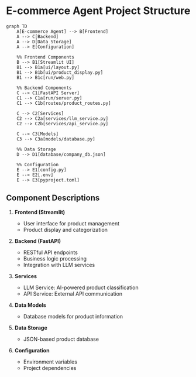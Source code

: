 # E-commerce Agent Project Structure

```mermaid
graph TD
    A[E-commerce Agent] --> B[Frontend]
    A --> C[Backend]
    A --> D[Data Storage]
    A --> E[Configuration]

    %% Frontend Components
    B --> B1[Streamlit UI]
    B1 --> B1a[ui/layout.py]
    B1 --> B1b[ui/product_display.py]
    B1 --> B1c[run/web.py]

    %% Backend Components
    C --> C1[FastAPI Server]
    C1 --> C1a[run/server.py]
    C1 --> C1b[routes/product_routes.py]
    
    C --> C2[Services]
    C2 --> C2a[services/llm_service.py]
    C2 --> C2b[services/api_service.py]
    
    C --> C3[Models]
    C3 --> C3a[models/database.py]
    
    %% Data Storage
    D --> D1[database/company_db.json]
    
    %% Configuration
    E --> E1[config.py]
    E --> E2[.env]
    E --> E3[pyproject.toml]
```

## Component Descriptions

1. **Frontend (Streamlit)**
   - User interface for product management
   - Product display and categorization

2. **Backend (FastAPI)**
   - RESTful API endpoints
   - Business logic processing
   - Integration with LLM services

3. **Services**
   - LLM Service: AI-powered product classification
   - API Service: External API communication

4. **Data Models**
   - Database models for product information

5. **Data Storage**
   - JSON-based product database

6. **Configuration**
   - Environment variables
   - Project dependencies 